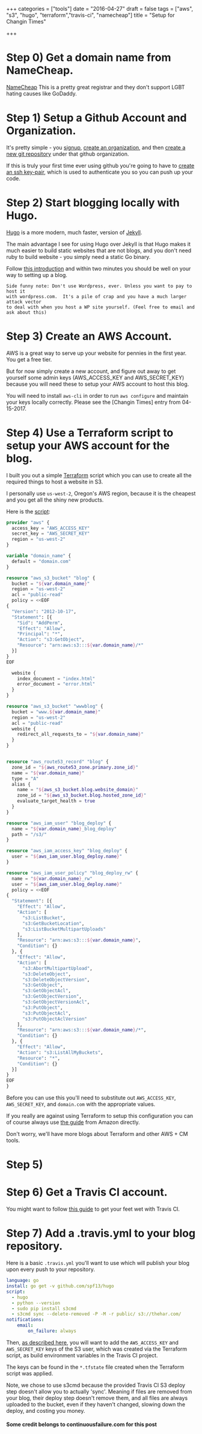 +++
categories = ["tools"]
date = "2016-04-27"
draft = false
tags = ["aws", "s3", "hugo", "terraform","travis-ci", "namecheap"]
title = "Setup for Changin Times"

+++

# Step 0) Get a domain name from NameCheap.

[NameCheap](https://www.namecheap.com) This is a pretty great registrar and they don't support LGBT hating causes like GoDaddy.

# Step 1) Setup a Github Account and Organization.

It's pretty simple - you [signup](https://github.com/join),
[create an organization](https://help.github.com/articles/creating-a-new-organization-from-scratch/),
and then [create a new git repository](https://help.github.com/articles/creating-a-new-repository/)
under that github organization.

If this is truly your first time ever using github you're going to have to
[create an ssh key-pair](https://help.github.com/articles/generating-ssh-keys/),
which is used to authenticate you so you can push up your code.

# Step 2) Start blogging locally with Hugo.

[Hugo](https://github.com/spf13/hugo) is a more modern, much faster, version of
[Jekyll](https://github.com/jekyll/jekyll).

The main advantage I see for using Hugo over Jekyll is that Hugo makes it much
easier to build static websites that are not blogs, and you don't need ruby to
build website - you simply need a static Go binary.

Follow [this introduction](http://gohugo.io/overview/introduction/) and within
two minutes you should be well on your way to setting up a blog.

```
Side funny note: Don't use Wordpress, ever. Unless you want to pay to host it
with wordpress.com.  It's a pile of crap and you have a much larger attack vector
to deal with when you host a WP site yourself. (Feel free to email and ask about this)
```

# Step 3) Create an AWS Account.

AWS is a great way to serve up your website for pennies in the first year.  You get
a free tier.

But for now simply create a new account, and figure out away to get yourself
some admin keys (AWS_ACCESS_KEY and AWS_SECRET_KEY) because you will need these
to setup your AWS account to host this blog.

You will need to install `aws-cli` in order to run `aws configure` and maintain
your keys locally correctly.  Please see the [Changin Times] entry from 04-15-2017.

# Step 4) Use a Terraform script to setup your AWS account for the blog.

I built you out a simple [Terraform](https://terraform.io/) script which you
can use to create all the required things to host a website in S3.

I personally use `us-west-2`, Oregon's AWS region, because it is the cheapest and
you get all the shiny new products.

Here is the [script](https://github.com/thehar/www/blob/master/tf/setup.tf):
```terraform
provider "aws" {
  access_key = "AWS_ACCESS_KEY"
  secret_key = "AWS_SECRET_KEY"
  region = "us-west-2"
}

variable "domain_name" {
  default = "domain.com"
}

resource "aws_s3_bucket" "blog" {
  bucket = "${var.domain_name}"
  region = "us-west-2"
  acl = "public-read"
  policy = <<EOF
{
  "Version": "2012-10-17",
  "Statement": [{
    "Sid": "AddPerm",
    "Effect": "Allow",
    "Principal": "*",
    "Action": "s3:GetObject",
    "Resource": "arn:aws:s3:::${var.domain_name}/*"
  }]
}
EOF

  website {
    index_document = "index.html"
    error_document = "error.html"
  }
}

resource "aws_s3_bucket" "wwwblog" {
  bucket = "www.${var.domain_name}"
  region = "us-west-2"
  acl = "public-read"
  website {
    redirect_all_requests_to = "${var.domain_name}"
  }
}


resource "aws_route53_record" "blog" {
  zone_id = "${aws_route53_zone.primary.zone_id}"
  name = "${var.domain_name}"
  type = "A"
  alias {
    name = "${aws_s3_bucket.blog.website_domain}"
    zone_id = "${aws_s3_bucket.blog.hosted_zone_id}"
    evaluate_target_health = true
  }
}

resource "aws_iam_user" "blog_deploy" {
  name = "${var.domain_name}_blog_deploy"
  path = "/s3/"
}

resource "aws_iam_access_key" "blog_deploy" {
  user = "${aws_iam_user.blog_deploy.name}"
}

resource "aws_iam_user_policy" "blog_deploy_rw" {
  name = "${var.domain_name}_rw"
  user = "${aws_iam_user.blog_deploy.name}"
  policy = <<EOF
{
  "Statement": [{
    "Effect": "Allow",
    "Action": [
      "s3:ListBucket",
      "s3:GetBucketLocation",
      "s3:ListBucketMultipartUploads"
    ],
    "Resource": "arn:aws:s3:::${var.domain_name}",
    "Condition": {}
  }, {
    "Effect": "Allow",
    "Action": [
      "s3:AbortMultipartUpload",
      "s3:DeleteObject",
      "s3:DeleteObjectVersion",
      "s3:GetObject",
      "s3:GetObjectAcl",
      "s3:GetObjectVersion",
      "s3:GetObjectVersionAcl",
      "s3:PutObject",
      "s3:PutObjectAcl",
      "s3:PutObjectAclVersion"
    ],
    "Resource": "arn:aws:s3:::${var.domain_name}/*",
    "Condition": {}
  }, {
    "Effect": "Allow",
    "Action": "s3:ListAllMyBuckets",
    "Resource": "*",
    "Condition": {}
  }]
}
EOF
}
```

Before you can use this you'll need to substitute out `AWS_ACCESS_KEY`,
`AWS_SECRET_KEY`, and `domain.com` with the appropriate values.

If you really are against using Terraform to setup this configuration you can
of course always use [the guide](http://docs.aws.amazon.com/AmazonS3/latest/dev/website-hosting-custom-domain-walkthrough.html)
from Amazon directly.

Don't worry, we'll have more blogs about Terraform and other AWS + CM tools.

# Step 5)

# Step 6) Get a Travis CI account.

You might want to follow [this guide](https://docs.travis-ci.com/user/for-beginners)
to get your feet wet with Travis CI.

# Step 7) Add a .travis.yml to your blog repository.

Here is a basic `.travis.yml` you'll want to use which will publish your blog
upon every push to your repository.

~~~yaml
language: go
install: go get -v github.com/spf13/hugo
script:
  - hugo
  - python --version
  - sudo pip install s3cmd
  - s3cmd sync --delete-removed -P -M -r public/ s3://thehar.com/
notifications:
    email:
        on_failure: always
~~~

Then, [as described here](https://docs.travis-ci.com/user/environment-variables/#Defining-Variables-in-Repository-Settings),
you will want to add the `AWS_ACCESS_KEY` and `AWS_SECRET_KEY` keys of the S3 user,
which was created via the Terraform script, as build environment variables in the
Travis CI project.

The keys can be found in the `*.tfstate` file created when the Terraform script
was applied.

Note, we chose to use s3cmd because the provided Travis CI S3 deploy step
doesn't allow you to actually 'sync'. Meaning if files are removed from your
blog, their deploy step doesn't remove them, and all files are always uploaded
to the bucket, even if they haven't changed, slowing down the deploy, and costing you money.

#### Some credit belongs to continuousfailure.com for this post
